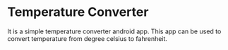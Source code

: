 # Temperature Converter
  It is a simple temperature converter android app. This app can be used to convert temperature from degree celsius to fahrenheit.
